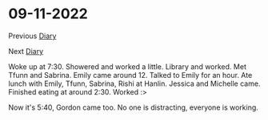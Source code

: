 # 09-11-2022

Previous [Diary](https://aryanmangla23.github.io/09-05-2022/)

Next [Diary](https://aryanmangla23.github.io/09-16-2022/)

Woke up at 7:30. Showered and worked a little. Library and worked. Met Tfunn and Sabrina. Emily came around 12. Talked to Emily for an hour. Ate lunch with Emily, Tfunn, Sabrina, Rishi at Hanlin. Jessica and Michelle came. Finished eating at around 2:30. Worked :>

Now it's 5:40, Gordon came too. No one is distracting, everyone is working. 
